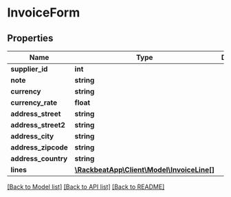 # InvoiceForm

## Properties
Name | Type | Description | Notes
------------ | ------------- | ------------- | -------------
**supplier_id** | **int** |  | [optional] 
**note** | **string** |  | [optional] 
**currency** | **string** |  | [optional] 
**currency_rate** | **float** |  | [optional] 
**address_street** | **string** |  | [optional] 
**address_street2** | **string** |  | [optional] 
**address_city** | **string** |  | [optional] 
**address_zipcode** | **string** |  | [optional] 
**address_country** | **string** |  | [optional] 
**lines** | [**\RackbeatApp\Client\Model\InvoiceLine[]**](InvoiceLine.md) |  | [optional] 

[[Back to Model list]](../README.md#documentation-for-models) [[Back to API list]](../README.md#documentation-for-api-endpoints) [[Back to README]](../README.md)


